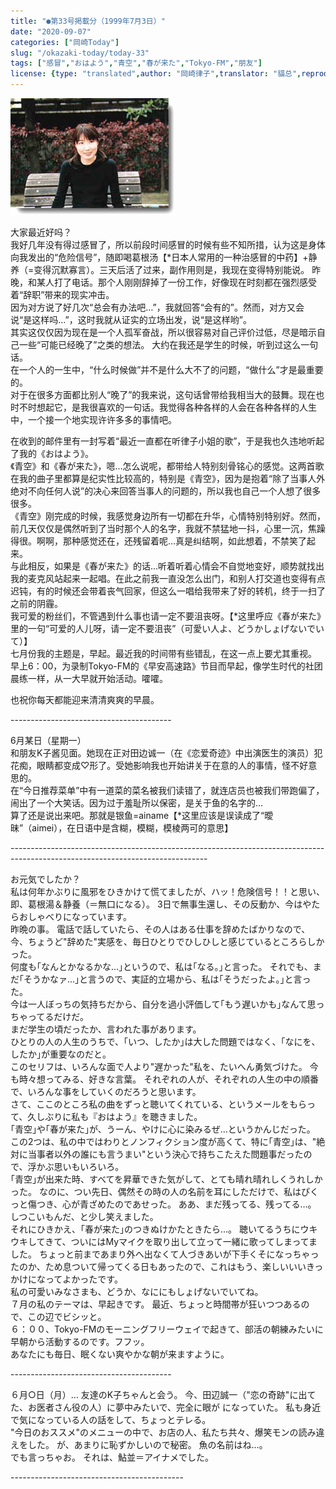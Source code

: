 ```yaml
---
title: "●第33号掲載分（1999年7月3日）"
date: "2020-09-07"
categories: ["岡崎Today"]
slug: "/okazaki-today/today-33"
tags: ["感冒","おはよう","青空","春が来た","Tokyo-FM","朋友"]
license: {type: "translated",author: "岡崎律子",translator: "貓总",reproduced-url: "http://love.life.coocan.jp/today/today33.html",reproduced-website: "岡崎律子Book"}
---
```


[![](./images/today32.jpg)](./images/today32.jpg)


大家最近好吗？  
我好几年没有得过感冒了，所以前段时间感冒的时候有些不知所措，认为这是身体向我发出的“危险信号”，随即喝葛根汤【*日本人常用的一种治感冒的中药】+静养（=变得沉默寡言）。三天后活了过来，副作用则是，我现在变得特别能说。
昨晚，和某人打了电话。那个人刚刚辞掉了一份工作，好像现在时刻都在强烈感受着“辞职”带来的现实冲击。  
因为对方说了好几次“总会有办法吧…”，我就回答“会有的”。然而，对方又会说“是这样吗…”，这时我就从证实的立场出发，说“是这样哟”。  
其实这仅仅因为现在是一个人孤军奋战，所以很容易对自己评价过低，尽是暗示自己一些“可能已经晚了”之类的想法。
大约在我还是学生的时候，听到过这么一句话。  
在一个人的一生中，“什么时候做”并不是什么大不了的问题，“做什么”才是最重要的。  
对于在很多方面都比别人“晚了”的我来说，这句话曾带给我相当大的鼓舞。现在也时不时想起它，是我很喜欢的一句话。我觉得各种各样的人会在各种各样的人生中，一个接一个地实现许许多多的事情吧。  


在收到的邮件里有一封写着“最近一直都在听律子小姐的歌”，于是我也久违地听起了我的《おはよう》。    
《青空》和《春が来た》，嗯…怎么说呢，都带给人特别刻骨铭心的感觉。这两首歌在我的曲子里都算是纪实性比较高的，特别是《青空》，因为是抱着“除了当事人外绝对不向任何人说”的决心来回答当事人的问题的，所以我也自己一个人想了很多很多。  
《青空》刚完成的时候，我感觉身边所有一切都在升华，心情特别特别好。然而，前几天仅仅是偶然听到了当时那个人的名字，我就不禁猛地一抖，心里一沉，焦躁得很。啊啊，那种感觉还在，还残留着呢…真是纠结啊，如此想着，不禁笑了起来。  
与此相反，如果是《春が来た》的话…听着听着心情会不自觉地变好，顺势就找出我的麦克风站起来一起唱。在此之前我一直没怎么出门，和别人打交道也变得有点迟钝，有的时候还会带着丧气回家，但这么一唱给我带来了好的转机，终于一扫了之前的阴霾。  
 我可爱的粉丝们，不管遇到什么事也请一定不要沮丧呀。【*这里呼应《春が来た》里的一句“可爱的人儿呀，请一定不要沮丧”（可愛い人よ、どうかしょげないでいて）】  
七月份我的主题是，早起。最近我的时间带有些错乱，在这一点上要尤其重视。  
早上6：00，为录制Tokyo-FM的《早安高速路》节目而早起，像学生时代的社团晨练一样，从一大早就开始活动。嚯嚯。  


也祝你每天都能迎来清清爽爽的早晨。

\----------------------------------------

6月某日（星期一）  
和朋友K子酱见面。她现在正对田边诚一（在《恋爱奇迹》中出演医生的演员）犯花痴，眼睛都变成♡形了。受她影响我也开始讲关于在意的人的事情，怪不好意思的。  
在“今日推荐菜单”中有一道菜的菜名被我们读错了，就连店员也被我们带跑偏了，闹出了一个大笑话。因为过于羞耻所以保密，是关于鱼的名字的…  
算了还是说出来吧。那就是银鱼=ainame【*这里应该是误读成了“曖昧”（aimei），在日语中是含糊，模糊，模棱两可的意思】  

\-------------------------------------------------------------------------------------------------------------------------------

お元気でしたか？  
私は何年かぶりに風邪をひきかけて慌てましたが、ハッ！危険信号！！と思い、即、葛根湯＆静養（＝無口になる）。 3日で無事生還し、その反動か、今はやたらおしゃべりになっています。  
昨晩の事。 電話で話していたら、その人はある仕事を辞めたばかりなので、今、ちょうど"辞めた"実感を、毎日ひとりでひしひしと感じているところらしかった。   
何度も｢なんとかなるかな…｣というので、私は｢なる。｣と言った。 それでも、まだ｢そうかなァ…｣と言うので、実証的立場から、私は｢そうだったよ。｣と言った。    
今は一人ぼっちの気持ちだから、自分を過小評価して｢もう遅いかも｣なんて思っちゃってるだけだ。    
まだ学生の頃だったか、言われた事があります。  
ひとりの人の人生のうちで、｢いつ、したか｣は大した問題ではなく、｢なにを、したか｣が重要なのだと。    
このセリフは、いろんな面で人より"遅かった"私を、たいへん勇気づけた。 今も時々想ってみる、好きな言葉。 それぞれの人が、それぞれの人生の中の順番で、いろんな事をしていくのだろうと思います。    
さて、ここのところ私の曲をずっと聴いてくれている、というメールをもらって、久しぶりに私も『おはよう』を聴きました。  
｢青空｣や｢春が来た｣が、うーん、やけに心に染みるぜ…というかんじだった。 この2つは、私の中ではわりとノンフィクション度が高くて、特に｢青空｣は、"絶対に当事者以外の誰にも言うまい"という決心で持ちこたえた問題事だったので、浮かぶ思いもいろいろ。  
    ｢青空｣が出来た時、すべてを昇華できた気がして、とても晴れ晴れしくうれしかった。 なのに、つい先日、偶然その時の人の名前を耳にしただけで、私はぴくっと傷つき、心が青ざめたのであせった。 ああ、まだ残ってる、残ってる…。 しつこいもんだ、と少し笑えました。  
それにひきかえ、｢春が来た｣のつきぬけかたときたら…。 聴いてるうちにウキウキしてきて、ついにはMyマイクを取り出して立って一緒に歌ってしまってました。 ちょっと前まであまり外へ出なくて人づきあいが下手くそになっちゃったのか、ため息ついて帰ってくる日もあったので、これはもう、楽しいいいきっかけになってよかったです。  
    私の可愛いみなさまも、どうか、なににもしょげないでいてね。  
７月の私のテーマは、早起きです。 最近、ちょっと時間帯が狂いつつあるので、この辺でビシッと。  
    ６：００、Tokyo-FMのモーニングフリーウェイで起きて、部活の朝練みたいに早朝から活動するのです。フフッ。  
    あなたにも毎日、眠くない爽やかな朝が来ますように。  

\----------------------------------------

６月○日（月）…        友達のK子ちゃんと会う。 今、田辺誠一（"恋の奇跡"に出てた、お医者さん役の人）に夢中みたいで、完全に眼が になっていた。 私も身近で気になっている人の話をして、ちょっとテレる。  
"今日のおススメ"のメニューの中で、お店の人、私たち共々、爆笑モンの読み違えをした。 が、あまりに恥ずかしいので秘密。 魚の名前はね…。  
でも言っちゃお。 それは、鮎並＝アイナメでした。

\-------------------------------------------